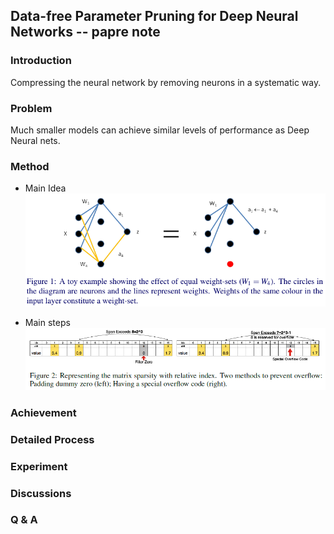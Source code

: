 ## Data-free Parameter Pruning for Deep Neural Networks -- papre note
### Introduction

Compressing the neural network by removing neurons in a systematic way.

### Problem

Much smaller models can achieve similar levels of performance as Deep Neural nets.

### Method
* Main Idea
![steps](img/process1.png)

* Main steps
![methods](img/process2.png)

### Achievement


### Detailed Process


### Experiment


### Discussions


### Q & A

